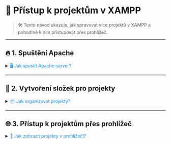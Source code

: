 # 🚀 Přístup k projektům v XAMPP

> 🛠️ Tento návod ukazuje, jak spravovat více projektů v XAMPP a pohodlně k nim přistupovat přes prohlížeč.

---

## 🔥 1. Spuštění Apache

<details>
<summary><span style="color:#1E90FF;">🖥️ Jak spustit Apache server?</span></summary>

1. Otevřete **XAMPP Control Panel**.
2. Klikněte na tlačítko <kbd>Start</kbd> u služby **Apache**.
3. Ujistěte se, že běží (zelený stav).

> 💡 Doporučení: Spouštějte XAMPP jako administrátor pro správné oprávnění.

</details>

---

## 📁 2. Vytvoření složek pro projekty

<details>
<summary><span style="color:#1E90FF;">📦 Jak organizovat projekty?</span></summary>

Každý projekt vložte do vlastní složky v `htdocs`:

| 🏷️ Projekt   | 📂 Umístění složky                |
|--------------|-----------------------------------|
| project1     | `C:\xampp\htdocs\project1\`        |
| project2     | `C:\xampp\htdocs\project2\`        |
| project3     | `C:\xampp\htdocs\project3\`        |

> 📌 Složka `htdocs` je výchozí webový adresář Apache v XAMPP.

</details>

---

## 🌐 3. Přístup k projektům přes prohlížeč

<details>
<summary><span style="color:#1E90FF;">🔗 Jak zobrazit projekty v prohlížeči?</span></summary>

Otevřete prohlížeč a zadejte URL podle názvu složky:

| 🏷️ Projekt   | 🌍 URL adresa                    |
|--------------|----------------------------------|
| project1     | `http://localhost/project1/`      |
| project2     | `http://localhost/project2/`      |
| project3     | `http://localhost/project3/`      |

> 💡 Každý projekt má vlastní URL pod `localhost`.

</details>